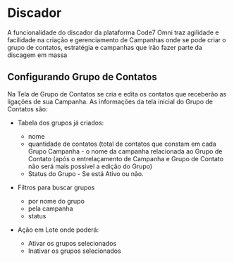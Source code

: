 # Discador

A funcionalidade do discador da plataforma Code7 Omni traz agilidade e facilidade na criação e gerenciamento de Campanhas onde se pode criar o grupo de contatos, estratégia e campanhas que irão fazer parte da discagem em massa

## Configurando Grupo de Contatos
Na Tela de Grupo de Contatos se cria e edita os contatos que receberão as ligações de sua Campanha. 
As informações da tela inicial do Grupo de Contatos são: 

* Tabela dos grupos já criados:
    - nome
    - quantidade de contatos (total de contatos que constam em cada Grupo Campanha - o nome da campanha relacionada ao Grupo de Contato (após o entrelaçamento de Campanha e Grupo de Contato não será mais possível a edição do Grupo)
    - Status do Grupo - Se está Ativo ou não.

* Filtros para buscar grupos
    - por nome do grupo
    - pela campanha
    - status 

* Ação em Lote onde poderá:
    - Ativar os grupos selecionados
    - Inativar os grupos selecionados 
